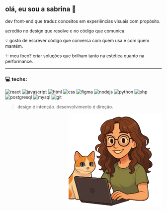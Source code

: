 ## olá, eu sou a sabrina 👋

dev front-end que traduz conceitos em experiências visuais com propósito.

acredito no design que resolve e no código que comunica.

💡 gosto de escrever código que conversa com quem usa e com quem mantém.

✨ meu foco? criar soluções que brilham tanto na estética quanto na performance.

---

### 💻 techs:
![react](https://img.shields.io/badge/react-61dafb?style=for-the-badge&logo=react&logoColor=000)
![javascript](https://img.shields.io/badge/javascript-f7df1e?style=for-the-badge&logo=javascript&logoColor=000)
![html](https://img.shields.io/badge/html5-e34f26?style=for-the-badge&logo=html5&logoColor=fff)
![css](https://img.shields.io/badge/css3-1572b6?style=for-the-badge&logo=css3&logoColor=fff)
![figma](https://img.shields.io/badge/figma-f24e1e?style=for-the-badge&logo=figma&logoColor=fff)
![nodejs](https://img.shields.io/badge/node.js-339933?style=for-the-badge&logo=node.js&logoColor=fff)
![python](https://img.shields.io/badge/python-3776ab?style=for-the-badge&logo=python&logoColor=fff)
![php](https://img.shields.io/badge/php-777bb4?style=for-the-badge&logo=php&logoColor=fff)
![postgresql](https://img.shields.io/badge/postgresql-4169e1?style=for-the-badge&logo=postgresql&logoColor=fff)
![mysql](https://img.shields.io/badge/mysql-4479a1?style=for-the-badge&logo=mysql&logoColor=fff)
![git](https://img.shields.io/badge/git-f05032?style=for-the-badge&logo=git&logoColor=fff)

> design é intenção. desenvolvimento é direção.

<p align="right">
  <img src="./sabrinafreitas.png" alt="bonequinha programando" width="300"/>
</p>
